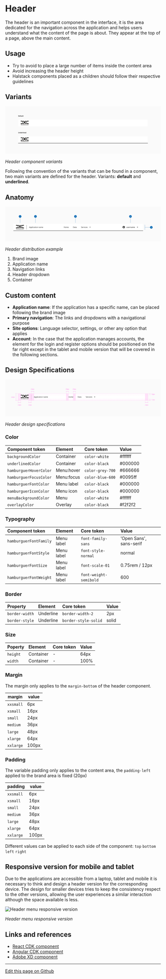 # Header

The header is an important component in the interface, it is the area dedicated for the navigation across the application and helps users understand what the content of the page is about. They appear at the top of a page, above the main content.


## Usage

* Try to avoid to place a large number of items inside the content area
* Avoid increasing the header height
* Halstack components placed as a children should follow their respective guidelines

## Variants

![Header component variants](images/header_variants.png)

_Header component variants_

Following the convention of the variants that can be found in a component, two main variants are defined for the header.
Variants: **default** and **underlined**.



## Anatomy

![Header distribution example](images/header_anatomy.png)

_Header distribution example_


1. Brand image
2. Application name
3. Navigation links
4. Header dropdown
5. Container


## Custom content

* **Application name**: If the application has a specific name, can be placed following the brand image
* **Primary navigation**: The links and dropdowns with a navigational purpose
* **Site options**: Language selector, settings, or other any option that applies 
* **Account**: In the case that the application manages accounts, the element for the login and register options should be positioned on the far right except in the tablet and mobile version that will be covered in the following sections.


## Design Specifications

![Header design specifications](images/header_specs.png)

_Header design specifications_

### Color

| Component token                | Element          | Core token       | Value      |
| :----------------------------- | :--------------- | :--------------- | :--------- |
| `backgroundColor`              | Container        | `color-white`    | #ffffff    |
| `underlinedColor`              | Container        | `color-black`    | #000000    |
| `hamburguerHoverColor`         | Menu:hover       | `color-grey-700` | #666666    |
| `hamburguerFocusColor`         | Menu:focus       | `color-blue-600` | #0095ff    |
| `hamburguerFontColor`          | Menu label       | `color-black`    | #000000    |
| `hamburguerIconColor`          | Menu icon        | `color-black`    | #000000    |
| `menuBackgroundColor`          | Menu             | `color-white`    | #ffffff    |
| `overlayColor`                 | Overlay          | `color-black`    | #f2f2f2    |

### Typography

| Component token                | Element          | Core token             | Value                   |
| :----------------------------- | :--------------- | :--------------------- | :---------------------- |
| `hamburguerFontFamily`         | Menu label       | `font-family-sans`     | 'Open Sans', sans-serif |
| `hamburguerFontStyle`          | Menu label       | `font-style-normal`    | normal                  |
| `hamburguerFontSize`           | Menu label       | `font-scale-01`        | 0.75rem / 12px          |
| `hamburguerFontWeight`         | Menu label       | `font-weight-semibold` | 600                     |


### Border

| Property                 | Element                | Core token                 | Value            |
| :----------------------- | :--------------------- | :------------------------- | :--------------- |
| `border-width`           | Underline              | `border-width-2`           | 2px              |
| `border-style`           | Underline              | `border-style-solid`       | solid            |

  
### Size

| Poperty                 | Element          | Core token       | Value      |
| :---------------------- | :--------------- | :--------------- | :--------- |
| `height`                | Container        | -                | 64px       |
| `width`                 | Container        | -                | 100%       |


### Margin

The margin only applies to the `margin-bottom` of the header component.

margin | value
-- | --
```xxsmall``` | 6px
```xsmall``` | 16px
```small``` | 24px
```medium``` | 36px
```large``` | 48px
```xlarge``` | 64px
```xxlarge``` | 100px

### Padding

The variable padding only applies to the content area, the `padding-left` applied to the brand area is fixed (20px)

padding | value
-- | --
`xxsmall` | 6px
`xsmall` | 16px
`small` | 24px
`medium` | 36px
`large` | 48px
`xlarge` | 64px
`xxlarge` | 100px

Different values can be applied to each side of the component:
`top` `bottom` `left` `right`



## Responsive version for mobile and tablet

Due to the applications are accessible from a laptop, tablet and mobile it is necessary to think and design a header version for the corresponding device. The design for smaller devices tries to keep the consistency respect to the other versions, allowing the user experiences a similar interaction although the space available is less.

![Header menu responsive version](images/header_responsive.png)

_Header menu responsive version_


## Links and references

* [React CDK component](https://developer.dxc.com/tools/react/next/#/components/header)
* [Angular CDK component](https://developer.dxc.com/tools/angular/next/#/components/header)
* [Adobe XD component](https://xd.adobe.com/view/947422e5-2708-45b4-8974-4968fb97ceb2-c127/)

____________________________________________________________

[Edit this page on Github](https://github.com/dxc-technology/halstack-style-guide/blob/master/guidelines/components/header/README.md)
